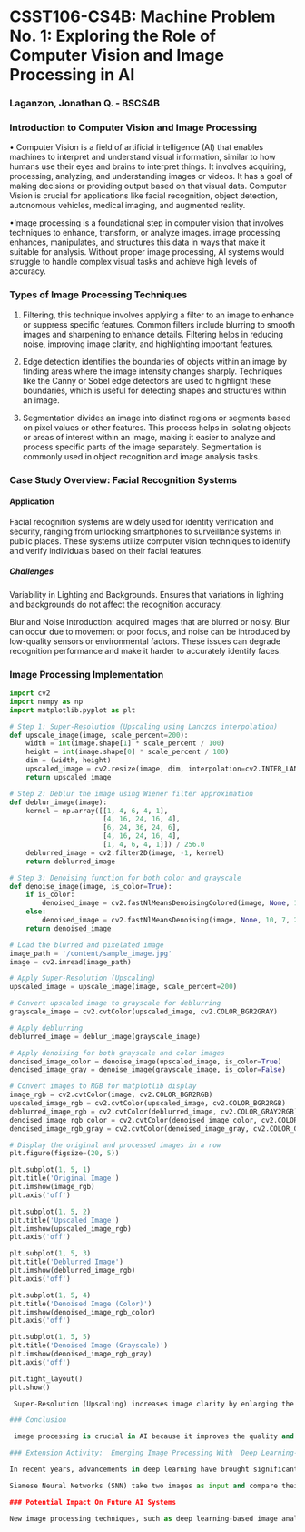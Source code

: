 # CSST106-CS4B: Machine Problem No. 1: Exploring the Role of Computer Vision and Image Processing in AI

### Laganzon, Jonathan Q. - BSCS4B

### Introduction to Computer Vision and Image Processing

• Computer Vision is a field of artificial intelligence (AI) that enables machines to interpret and understand visual information, similar to how humans use their eyes and brains to interpret things. It involves acquiring, processing, analyzing, and understanding images or videos. It has a goal of making decisions or providing output based on that visual data. Computer Vision is crucial for applications like facial recognition, object detection, autonomous vehicles, medical imaging, and augmented reality.

•Image processing is a foundational step in computer vision that involves techniques to enhance, transform, or analyze images. image processing enhances, manipulates, and structures this data in ways that make it suitable for analysis. Without proper image processing, AI systems would struggle to handle complex visual tasks and achieve high levels of accuracy.


### Types of Image Processing Techniques

1. Filtering, this technique involves applying a filter to an image to enhance or suppress specific features. Common filters include blurring to smooth images and sharpening to enhance details. Filtering helps in reducing noise, improving image clarity, and highlighting important features.
   
2. Edge detection identifies the boundaries of objects within an image by finding areas where the image intensity changes sharply. Techniques like the Canny or Sobel edge detectors are used to highlight these boundaries, which is useful for detecting shapes and structures within an image.
   
3. Segmentation divides an image into distinct regions or segments based on pixel values or other features. This process helps in isolating objects or areas of interest within an image, making it easier to analyze and process specific parts of the image separately. Segmentation is commonly used in object recognition and image analysis tasks.


### Case Study Overview: Facial Recognition Systems
#### Application

  Facial recognition systems are widely used for identity verification and security, ranging from unlocking smartphones to surveillance systems in public places. These systems utilize computer vision techniques to identify and verify individuals based on their facial features.


##### Challenges 
 Variability in Lighting and Backgrounds. Ensures that variations in lighting and backgrounds do not affect the recognition accuracy.

 Blur and Noise Introduction: acquired images that are blurred or noisy. Blur can occur due to movement or poor focus, and noise can be introduced by low-quality sensors or environmental factors. These issues can degrade recognition performance and make it harder to accurately identify faces.

### Image Processing Implementation

```python
import cv2
import numpy as np
import matplotlib.pyplot as plt

# Step 1: Super-Resolution (Upscaling using Lanczos interpolation)
def upscale_image(image, scale_percent=200):
    width = int(image.shape[1] * scale_percent / 100)
    height = int(image.shape[0] * scale_percent / 100)
    dim = (width, height)
    upscaled_image = cv2.resize(image, dim, interpolation=cv2.INTER_LANCZOS4)
    return upscaled_image

# Step 2: Deblur the image using Wiener filter approximation
def deblur_image(image):
    kernel = np.array([[1, 4, 6, 4, 1],
                       [4, 16, 24, 16, 4],
                       [6, 24, 36, 24, 6],
                       [4, 16, 24, 16, 4],
                       [1, 4, 6, 4, 1]]) / 256.0
    deblurred_image = cv2.filter2D(image, -1, kernel)
    return deblurred_image

# Step 3: Denoising function for both color and grayscale
def denoise_image(image, is_color=True):
    if is_color:
        denoised_image = cv2.fastNlMeansDenoisingColored(image, None, 10, 10, 7, 21)
    else:
        denoised_image = cv2.fastNlMeansDenoising(image, None, 10, 7, 21)
    return denoised_image

# Load the blurred and pixelated image
image_path = '/content/sample_image.jpg'
image = cv2.imread(image_path)

# Apply Super-Resolution (Upscaling)
upscaled_image = upscale_image(image, scale_percent=200)

# Convert upscaled image to grayscale for deblurring
grayscale_image = cv2.cvtColor(upscaled_image, cv2.COLOR_BGR2GRAY)

# Apply deblurring
deblurred_image = deblur_image(grayscale_image)

# Apply denoising for both grayscale and color images
denoised_image_color = denoise_image(upscaled_image, is_color=True)
denoised_image_gray = denoise_image(grayscale_image, is_color=False)

# Convert images to RGB for matplotlib display
image_rgb = cv2.cvtColor(image, cv2.COLOR_BGR2RGB)
upscaled_image_rgb = cv2.cvtColor(upscaled_image, cv2.COLOR_BGR2RGB)
deblurred_image_rgb = cv2.cvtColor(deblurred_image, cv2.COLOR_GRAY2RGB)
denoised_image_rgb_color = cv2.cvtColor(denoised_image_color, cv2.COLOR_BGR2RGB)
denoised_image_rgb_gray = cv2.cvtColor(denoised_image_gray, cv2.COLOR_GRAY2RGB)

# Display the original and processed images in a row
plt.figure(figsize=(20, 5))

plt.subplot(1, 5, 1)
plt.title('Original Image')
plt.imshow(image_rgb)
plt.axis('off')

plt.subplot(1, 5, 2)
plt.title('Upscaled Image')
plt.imshow(upscaled_image_rgb)
plt.axis('off')

plt.subplot(1, 5, 3)
plt.title('Deblurred Image')
plt.imshow(deblurred_image_rgb)
plt.axis('off')

plt.subplot(1, 5, 4)
plt.title('Denoised Image (Color)')
plt.imshow(denoised_image_rgb_color)
plt.axis('off')

plt.subplot(1, 5, 5)
plt.title('Denoised Image (Grayscale)')
plt.imshow(denoised_image_rgb_gray)
plt.axis('off')

plt.tight_layout()
plt.show()

 Super-Resolution (Upscaling) increases image clarity by enlarging the image size, allowing more details to be seen and improving the recognition of facial features, especially in low-resolution images, using methods like Lanczos interpolation to maintain quality. Deblurring fixes blurry images caused by movement or focus issues, making facial features sharper and more distinct by applying filters such as the Wiener filter. Denoising cleans up images by removing random noise and distortions, ensuring clarity and preserving important details, using techniques like Non-Local Means Denoising. Together, these preprocessing steps enhance the performance of facial recognition systems by improving image quality and feature detection.

### Conclusion

 image processing is crucial in AI because it improves the quality and usability of images, which directly impacts the performance of AI models. Techniques like Super-Resolution, Deblurring, and Denoising enhance image clarity, making it easier for models to accurately detect and recognize features. This preprocessing ensures that AI systems can handle various image quality issues and produce more reliable results. From this activity, I learned that proper image preprocessing is essential for achieving high accuracy and efficiency in AI applications, as it prepares the data in a way that maximizes the model’s ability to learn and make accurate predictions.

### Extension Activity:  Emerging Image Processing With  Deep Learning-Based Analysis.

In recent years, advancements in deep learning have brought significant improvements to image processing techniques. These new methods enable computers to analyze and understand visual data more effectively, opening up new possibilities in areas such as facial recognition, medical imaging, and security systems. One emerging approach in this field is the use of Siamese Neural Networks (SNN), a specialized deep learning architecture designed for tasks that require comparing images. SNNs are particularly effective in determining the similarity between two images, making them valuable in applications like facial recognition, signature verification, and object tracking. 

Siamese Neural Networks (SNN) take two images as input and compare their features to determine how similar they are. This makes them ideal for tasks where it's important to check whether two images represent the same object or person. Their ability to learn detailed feature representations has made SNNs a powerful tool in improving accuracy and reliability in various real-world applications.

### Potential Impact On Future AI Systems 

New image processing techniques, such as deep learning-based image analysis approach, like Siamese Neural Networks (SNNs), are set to have a significant impact of how AI systems work in the future. SNNs are great at comparing two images to see how similar they are, which makes them useful in many areas. In facial recognition, SNNs can help identify people more accurately, even when the lighting is bad or the angle is different. For medical images, like CT scans or MRIs, SNNs can compare images over time to spot small changes, helping doctors catch diseases like cancer earlier. In security, SNNs can track people or objects in videos, even if the footage is blurry or low-quality. This makes SNNs useful for improving safety and monitoring systems. Overall, SNNs will make AI better at processing images with more accuracy in different fields.
